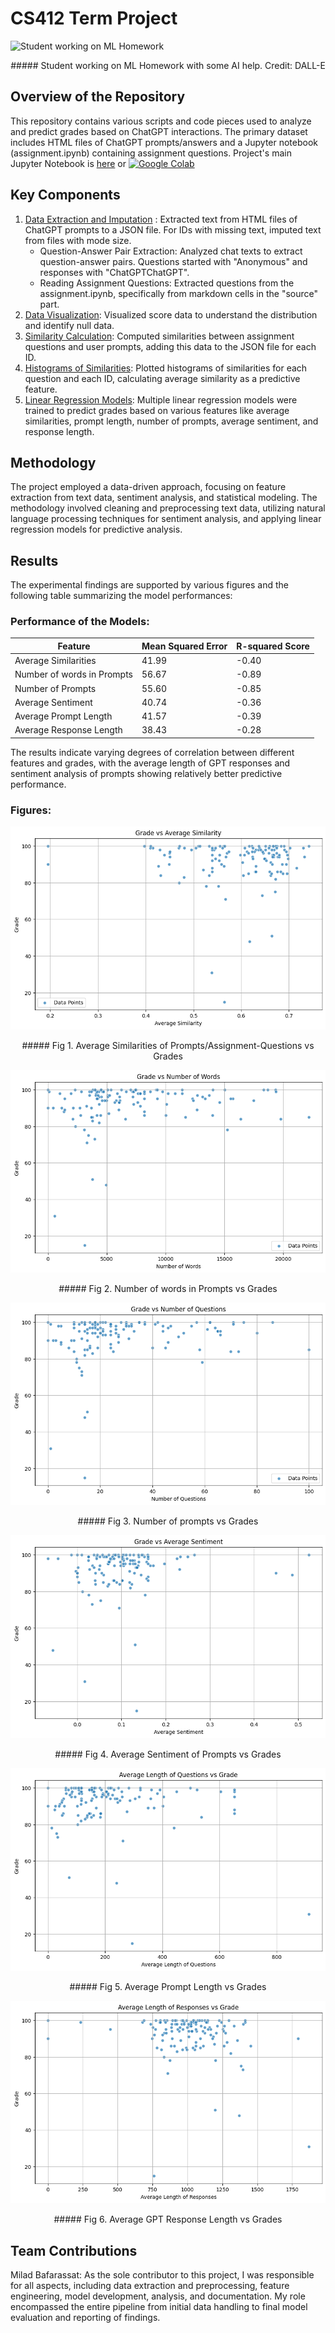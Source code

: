 # CS412 Term Project

![Student working on ML Homework](https://github.com/Miladbaf/CS412_Term_Project/blob/main/Project-Notebooks/DALL%C2%B7E%202024-01-17.png?raw=true)
<p align="center">##### Student working on ML Homework with some AI help. Credit: DALL-E</p>


## **Overview of the Repository**

This repository contains various scripts and code pieces used to analyze and predict grades based on ChatGPT interactions. The primary dataset includes HTML files of ChatGPT prompts/answers and a Jupyter notebook (assignment.ipynb) containing assignment questions. Project's main Jupyter Notebook is [here](Project-Notebooks/Main_Project_Notebook.ipynb) or [![Google Colab](https://colab.research.google.com/assets/colab-badge.svg)](https://colab.research.google.com/drive/1DLr98rnqzgORzFtDEM4QTKVzRmVhtSPi?usp=sharing)

## **Key Components**

1. [Data Extraction and Imputation](Project-Notebooks/Sub-Notebooks/Data-Extraction-and-Imputation.ipynb)
: Extracted text from HTML files of ChatGPT prompts to a JSON file. For IDs with missing text, imputed text from files with mode size.
   + Question-Answer Pair Extraction: Analyzed chat texts to extract question-answer pairs. Questions started with "Anonymous" and responses with "ChatGPTChatGPT".
   + Reading Assignment Questions: Extracted questions from the assignment.ipynb, specifically from markdown cells in the "source" part.  
2. [Data Visualization](Project-Notebooks/Sub-Notebooks/Data-Visualization.ipynb): Visualized score data to understand the distribution and identify null data.  
3. [Similarity Calculation](Project-Notebooks/Sub-Notebooks/Similarity-Calculation.ipynb): Computed similarities between assignment questions and user prompts, adding this data to the JSON file for each ID.  
4. [Histograms of Similarities](Project-Notebooks/Sub-Notebooks/Histograms-of-Similarities.ipynb): Plotted histograms of similarities for each question and each ID, calculating average similarity as a predictive feature.  
5. [Linear Regression Models](Project-Notebooks/Sub-Notebooks/Linear-Regression-Models.ipynb): Multiple linear regression models were trained to predict grades based on various features like average similarities, prompt length, number of prompts, average sentiment, and response length.


## **Methodology**

The project employed a data-driven approach, focusing on feature extraction from text data, sentiment analysis, and statistical modeling. The methodology involved cleaning and preprocessing text data, utilizing natural language processing techniques for sentiment analysis, and applying linear regression models for predictive analysis.

## **Results**

The experimental findings are supported by various figures and the following table summarizing the model performances:

### **Performance of the Models:**


| Feature                   | Mean Squared Error | R-squared Score |
|---------------------------|--------------------|-----------------|
| Average Similarities      | 41.99              | -0.40           |
| Number of words in Prompts | 56.67              | -0.89           |
| Number of Prompts         | 55.60              | -0.85           |
| Average Sentiment         | 40.74              | -0.36           |
| Average Prompt Length       | 41.57              | -0.39           |
| Average Response Length   | 38.43              | -0.28           |



The results indicate varying degrees of correlation between different features and grades, with the average length of GPT responses and sentiment analysis of prompts showing relatively better predictive performance.

### **Figures:**

![avgsim vs grades](https://github.com/Miladbaf/CS412_Term_Project/blob/main/Project-Notebooks/avgsim.png?raw=true)
<p align="center">##### Fig 1. Average Similarities of Prompts/Assignment-Questions vs Grades</p>

![avgsim vs grades](https://github.com/Miladbaf/CS412_Term_Project/blob/main/Project-Notebooks/promptnumofwords.png?raw=true)
<p align="center">##### Fig 2. Number of words in Prompts vs Grades</p>

![avgsim vs grades](https://github.com/Miladbaf/CS412_Term_Project/blob/main/Project-Notebooks/numofprompts.png?raw=true)
<p align="center">##### Fig 3. Number of prompts vs Grades</p>

![avgsim vs grades](https://github.com/Miladbaf/CS412_Term_Project/blob/main/Project-Notebooks/avgsentiment.png?raw=true)
<p align="center">##### Fig 4. Average Sentiment of Prompts vs Grades</p>

![avgsim vs grades](https://github.com/Miladbaf/CS412_Term_Project/blob/main/Project-Notebooks/avglengthprompts.png?raw=true)
<p align="center">##### Fig 5. Average Prompt Length vs Grades</p>

![avgsim vs grades](https://github.com/Miladbaf/CS412_Term_Project/blob/main/Project-Notebooks/avglengthresponses.png?raw=true)  
<p align="center">##### Fig 6. Average GPT Response Length vs Grades</p>

## **Team Contributions**

Milad Bafarassat: As the sole contributor to this project, I was responsible for all aspects, including data extraction and preprocessing, feature engineering, model development, analysis, and documentation. My role encompassed the entire pipeline from initial data handling to final model evaluation and reporting of findings.

